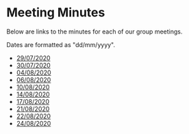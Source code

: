 # Meeting Minutes

Below are links to the minutes for each of our group meetings.

Dates are formatted as "dd/mm/yyyy".

- [29/07/2020](29-07-2020.md)
- [30/07/2020](30-07-2020.md)
- [04/08/2020](04-08-2020.md)
- [06/08/2020](06-08-2020.md)
- [10/08/2020](10-08-2020.md)
- [14/08/2020](14-08-2020.md)
- [17/08/2020](17-08-2020.md)
- [21/08/2020](21-08-2020.md)
- [22/08/2020](22-08-2020.md)
- [24/08/2020](24-08-2020.md)
